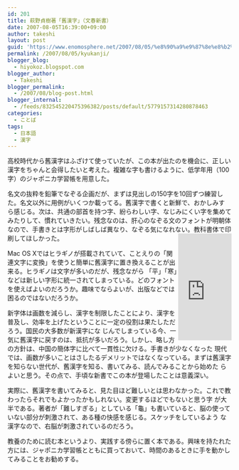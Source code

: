 ```yaml
---
id: 201
title: 萩野貞樹著「舊漢字」（文春新書）
date: 2007-08-05T16:39:00+09:00
author: takeshi
layout: post
guid: 'https://www.enomosphere.net/2007/08/05/%e8%90%a9%e9%87%8e%e8%b2%9e%e6%a8%b9%e8%91%97%e3%80%8c%e8%88%8a%e6%bc%a2%e5%ad%97%e3%80%8d%ef%bc%88%e6%96%87%e6%98%a5%e6%96%b0%e6%9b%b8%ef%bc%89/'
permalink: /2007/08/05/kyukanji/
blogger_blog:
  - hiyokoz.blogspot.com
blogger_author:
  - Takeshi
blogger_permalink:
  - /2007/08/blog-post.html
blogger_internal:
  - /feeds/832545220475396382/posts/default/5779157314280878463
categories:
  - ことば
tags:
  - 日本語
  - 漢字
---
```

高校時代から舊漢字はふざけて使っていたが、この本が出たのを機会に、正しい漢字をちゃんと会得したいと考えた。複雑な字も書けるように、低学年用（100字）のジャポニカ学習帳を用意した。
<div>
名文の抜粋を鉛筆でなぞる企画だが、まずは見出しの150字を10回ずつ練習した。名文以外に用例がいくつか載ってる。舊漢字で書くと新鮮で、おかしみす ら感じる。次は、共通の部首を持つ字、紛らわしい字、なじみにくい字を集めてみたりして、慣れていきたい。残念なのは、肝心のなぞる文のフォントが明朝体 なので、手書きとは字形がしばしば異なり、なぞる気になれない。教科書体で印刷してほしかった。

<iframe style="width: 120px; height: 240px;" src="http://rcm-jp.amazon.co.jp/e/cm?t=enomospheddoj-22&amp;o=9&amp;p=8&amp;l=as1&amp;asins=4166605798&amp;fc1=000000&amp;IS2=1&amp;lt1=_blank&amp;lc1=0000FF&amp;bc1=000000&amp;bg1=FFFFFF&amp;f=ifr" width="300" height="150" frameborder="0" marginwidth="0" marginheight="0" scrolling="no" align="right"></iframe>

Mac OS Xではヒラギノが搭載されていて、ことえりの「関連文字に変換」を使うと簡単に舊漢字に置き換えることが出来る。ヒラギノは文字が多いのだが、残念ながら 「平」「寒」などは新しい字形に統一されてしまっている。どのフォントを使えばよいのだろうか。趣味でならよいが、出版などでは困るのではないだろうか。

新字体は画数を減らし、漢字を制限したことにより、漢字を普及し、効率を上げたということに一定の役割は果たしただろう。国民の大多数が新漢字にな じんでしまっている今、一気に舊漢字に戻すのは、抵抗が多いだろう。しかし、略し方の方針は、中国の簡体字に比べて一貫性に欠ける。手書きが少なくなった 現代では、画数が多いことはさしたるデメリットではなくなっている。まずは舊漢字を知らない世代が、舊漢字を知る、書いてみる、読んでみることから始めた らよいと思う。その点で、手頃な新書でこの本が登場したことは意義深い。

実際に、舊漢字を書いてみると、見た目ほど難しいとは思わなかった。これで教わったらそれでもよかったかもしれない。変更するほどでもないと思う字 が大半である。著者が「難しすぎる」としている「龜」も書いていると、脳の使っていない部分が刺激されて、ある種の快感を感じる。スケッチをしているよう な漢字なので、右脳が刺激されているのだろう。

教養のために読む本というより、実践する傍らに置く本である。興味を持たれた方には、ジャポニカ学習帳とともに買っておいて、時間のあるときに手を動かしてみることをお勧めする。

</div>